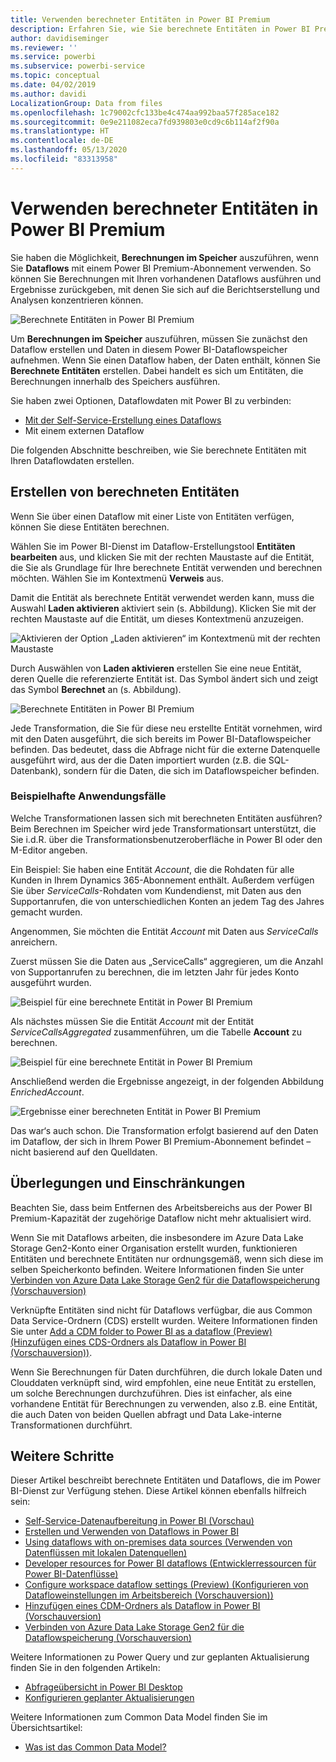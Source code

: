 ```yaml
---
title: Verwenden berechneter Entitäten in Power BI Premium
description: Erfahren Sie, wie Sie berechnete Entitäten in Power BI Premium verwenden.
author: davidiseminger
ms.reviewer: ''
ms.service: powerbi
ms.subservice: powerbi-service
ms.topic: conceptual
ms.date: 04/02/2019
ms.author: davidi
LocalizationGroup: Data from files
ms.openlocfilehash: 1c79002cfc133be4c474aa992baa57f285ace182
ms.sourcegitcommit: 0e9e211082eca7fd939803e0cd9c6b114af2f90a
ms.translationtype: HT
ms.contentlocale: de-DE
ms.lasthandoff: 05/13/2020
ms.locfileid: "83313958"
---
```

# <a name="using-computed-entities-on-power-bi-premium"></a>Verwenden berechneter Entitäten in Power BI Premium

Sie haben die Möglichkeit, **Berechnungen im Speicher** auszuführen, wenn Sie **Dataflows** mit einem Power BI Premium-Abonnement verwenden. So können Sie Berechnungen mit Ihren vorhandenen Dataflows ausführen und Ergebnisse zurückgeben, mit denen Sie sich auf die Berichtserstellung und Analysen konzentrieren können. 

![Berechnete Entitäten in Power BI Premium](media/service-dataflows-computed-entities-premium/computed-entities-premium_00.png)

Um **Berechnungen im Speicher** auszuführen, müssen Sie zunächst den Dataflow erstellen und Daten in diesem Power BI-Dataflowspeicher aufnehmen. Wenn Sie einen Dataflow haben, der Daten enthält, können Sie **Berechnete Entitäten** erstellen. Dabei handelt es sich um Entitäten, die Berechnungen innerhalb des Speichers ausführen. 

Sie haben zwei Optionen, Dataflowdaten mit Power BI zu verbinden:

* [Mit der Self-Service-Erstellung eines Dataflows](service-dataflows-create-use.md)
* Mit einem externen Dataflow

Die folgenden Abschnitte beschreiben, wie Sie berechnete Entitäten mit Ihren Dataflowdaten erstellen.

## <a name="how-to-create-computed-entities"></a>Erstellen von berechneten Entitäten 

Wenn Sie über einen Dataflow mit einer Liste von Entitäten verfügen, können Sie diese Entitäten berechnen.

Wählen Sie im Power BI-Dienst im Dataflow-Erstellungstool **Entitäten bearbeiten** aus, und klicken Sie mit der rechten Maustaste auf die Entität, die Sie als Grundlage für Ihre berechnete Entität verwenden und berechnen möchten. Wählen Sie im Kontextmenü **Verweis** aus.

Damit die Entität als berechnete Entität verwendet werden kann, muss die Auswahl **Laden aktivieren** aktiviert sein (s. Abbildung). Klicken Sie mit der rechten Maustaste auf die Entität, um dieses Kontextmenü anzuzeigen.

![Aktivieren der Option „Laden aktivieren“ im Kontextmenü mit der rechten Maustaste](media/service-dataflows-computed-entities-premium/computed-entities-premium_01.png)

Durch Auswählen von **Laden aktivieren** erstellen Sie eine neue Entität, deren Quelle die referenzierte Entität ist. Das Symbol ändert sich und zeigt das Symbol **Berechnet** an (s. Abbildung).

![Berechnete Entitäten in Power BI Premium](media/service-dataflows-computed-entities-premium/computed-entities-premium_00.png)

Jede Transformation, die Sie für diese neu erstellte Entität vornehmen, wird mit den Daten ausgeführt, die sich bereits im Power BI-Dataflowspeicher befinden. Das bedeutet, dass die Abfrage nicht für die externe Datenquelle ausgeführt wird, aus der die Daten importiert wurden (z.B. die SQL-Datenbank), sondern für die Daten, die sich im Dataflowspeicher befinden.

### <a name="example-use-cases"></a>Beispielhafte Anwendungsfälle
Welche Transformationen lassen sich mit berechneten Entitäten ausführen? Beim Berechnen im Speicher wird jede Transformationsart unterstützt, die Sie i.d.R. über die Transformationsbenutzeroberfläche in Power BI oder den M-Editor angeben. 

Ein Beispiel: Sie haben eine Entität *Account*, die die Rohdaten für alle Kunden in Ihrem Dynamics 365-Abonnement enthält. Außerdem verfügen Sie über *ServiceCalls*-Rohdaten vom Kundendienst, mit Daten aus den Supportanrufen, die von unterschiedlichen Konten an jedem Tag des Jahres gemacht wurden.

Angenommen, Sie möchten die Entität *Account* mit Daten aus *ServiceCalls* anreichern. 

Zuerst müssen Sie die Daten aus „ServiceCalls“ aggregieren, um die Anzahl von Supportanrufen zu berechnen, die im letzten Jahr für jedes Konto ausgeführt wurden. 

![Beispiel für eine berechnete Entität in Power BI Premium](media/service-dataflows-computed-entities-premium/computed-entities-premium_02.png)

Als nächstes müssen Sie die Entität *Account* mit der Entität *ServiceCallsAggregated* zusammenführen, um die Tabelle **Account** zu berechnen.

![Beispiel für eine berechnete Entität in Power BI Premium](media/service-dataflows-computed-entities-premium/computed-entities-premium_03.png)

Anschließend werden die Ergebnisse angezeigt, in der folgenden Abbildung *EnrichedAccount*.

![Ergebnisse einer berechneten Entität in Power BI Premium](media/service-dataflows-computed-entities-premium/computed-entities-premium_04.png)

Das war‘s auch schon. Die Transformation erfolgt basierend auf den Daten im Dataflow, der sich in Ihrem Power BI Premium-Abonnement befindet – nicht basierend auf den Quelldaten.

## <a name="considerations-and-limitations"></a>Überlegungen und Einschränkungen

Beachten Sie, dass beim Entfernen des Arbeitsbereichs aus der Power BI Premium-Kapazität der zugehörige Dataflow nicht mehr aktualisiert wird. 

Wenn Sie mit Dataflows arbeiten, die insbesondere im Azure Data Lake Storage Gen2-Konto einer Organisation erstellt wurden, funktionieren Entitäten und berechnete Entitäten nur ordnungsgemäß, wenn sich diese im selben Speicherkonto befinden. Weitere Informationen finden Sie unter [Verbinden von Azure Data Lake Storage Gen2 für die Dataflowspeicherung (Vorschauversion)](service-dataflows-connect-azure-data-lake-storage-gen2.md)

Verknüpfte Entitäten sind nicht für Dataflows verfügbar, die aus Common Data Service-Ordnern (CDS) erstellt wurden. Weitere Informationen finden Sie unter [Add a CDM folder to Power BI as a dataflow (Preview) (Hinzufügen eines CDS-Ordners als Dataflow in Power BI (Vorschauversion))](service-dataflows-add-cdm-folder.md).

Wenn Sie Berechnungen für Daten durchführen, die durch lokale Daten und Clouddaten verknüpft sind, wird empfohlen, eine neue Entität zu erstellen, um solche Berechnungen durchzuführen. Dies ist einfacher, als eine vorhandene Entität für Berechnungen zu verwenden, also z.B. eine Entität, die auch Daten von beiden Quellen abfragt und Data Lake-interne Transformationen durchführt.

## <a name="next-steps"></a>Weitere Schritte

Dieser Artikel beschreibt berechnete Entitäten und Dataflows, die im Power BI-Dienst zur Verfügung stehen. Diese Artikel können ebenfalls hilfreich sein:

* [Self-Service-Datenaufbereitung in Power BI (Vorschau)](service-dataflows-overview.md)
* [Erstellen und Verwenden von Dataflows in Power BI](service-dataflows-create-use.md)
* [Using dataflows with on-premises data sources (Verwenden von Datenflüssen mit lokalen Datenquellen)](service-dataflows-on-premises-gateways.md)
* [Developer resources for Power BI dataflows (Entwicklerressourcen für Power BI-Datenflüsse)](service-dataflows-developer-resources.md)
* [Configure workspace dataflow settings (Preview) (Konfigurieren von Datafloweinstellungen im Arbeitsbereich (Vorschauversion))](service-dataflows-configure-workspace-storage-settings.md)
* [Hinzufügen eines CDM-Ordners als Dataflow in Power BI (Vorschauversion)](service-dataflows-add-cdm-folder.md)
* [Verbinden von Azure Data Lake Storage Gen2 für die Dataflowspeicherung (Vorschauversion)](service-dataflows-connect-azure-data-lake-storage-gen2.md)

Weitere Informationen zu Power Query und zur geplanten Aktualisierung finden Sie in den folgenden Artikeln:
* [Abfrageübersicht in Power BI Desktop](desktop-query-overview.md)
* [Konfigurieren geplanter Aktualisierungen](../connect-data/refresh-scheduled-refresh.md)

Weitere Informationen zum Common Data Model finden Sie im Übersichtsartikel:
* [Was ist das Common Data Model?](https://docs.microsoft.com/powerapps/common-data-model/overview)
